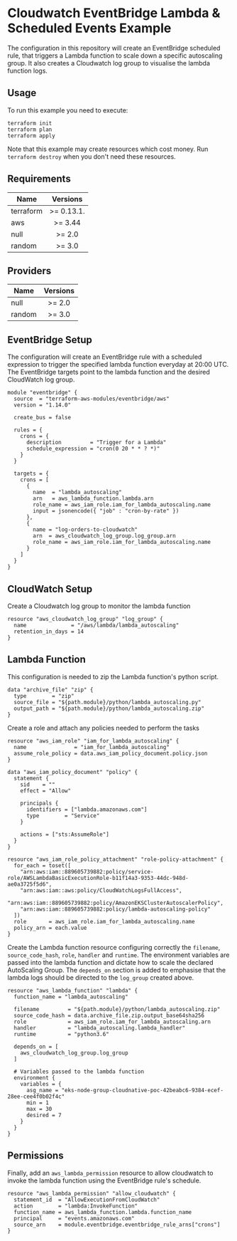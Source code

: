 # Cloudwatch EventBridge Lambda & Scheduled Events Example

The configuration in this repository will create an EventBridge scheduled rule, that triggers a Lambda function to scale down a specific autoscaling group. It also creates a Cloudwatch log group to visualise the lambda function logs.
## Usage
To run this example you need to execute:
```
terraform init
terraform plan
terraform apply
```

Note that this example may create resources which cost money. Run ```terraform destroy``` when you don't need these resources.

## Requirements
| Name          | Versions      |
| ------------- |:-------------:|
| terraform     | >= 0.13.1.    |
| aws           | >= 3.44       |
| null          | >= 2.0        |
| random        | >= 3.0        |

## Providers
| Name          | Versions      |
| ------------- |:-------------:|
| null          | >= 2.0        |
| random        | >= 3.0        |

## EventBridge Setup
The configuration will create an EventBridge rule with a scheduled expression to trigger the specified lambda function everyday at 20:00 UTC. The EventBridge targets point to the lambda function and the desired CloudWatch log group.
```
module "eventbridge" {
  source  = "terraform-aws-modules/eventbridge/aws"
  version = "1.14.0"

  create_bus = false

  rules = {
    crons = {
      description         = "Trigger for a Lambda"
      schedule_expression = "cron(0 20 * * ? *)"
    }
  }

  targets = {
    crons = [
      {
        name  = "lambda_autoscaling"
        arn   = aws_lambda_function.lambda.arn
        role_name = aws_iam_role.iam_for_lambda_autoscaling.name
        input = jsonencode({ "job" : "cron-by-rate" })
      },
      {
        name = "log-orders-to-cloudwatch"
        arn  = aws_cloudwatch_log_group.log_group.arn
        role_name = aws_iam_role.iam_for_lambda_autoscaling.name
      }
    ]
  }
}
```
## CloudWatch Setup
Create a Cloudwatch log group to monitor the lambda function
```
resource "aws_cloudwatch_log_group" "log_group" {
  name              = "/aws/lambda/lambda_autoscaling"
  retention_in_days = 14
}
```
## Lambda Function
This configuration is needed to zip the Lambda function's python script.
```
data "archive_file" "zip" {
  type        = "zip"
  source_file = "${path.module}/python/lambda_autoscaling.py"
  output_path = "${path.module}/python/lambda_autoscaling.zip"
}
```
Create a role and attach any policies needed to perform the tasks
```
resource "aws_iam_role" "iam_for_lambda_autoscaling" {
  name               = "iam_for_lambda_autoscaling"
  assume_role_policy = data.aws_iam_policy_document.policy.json
}

data "aws_iam_policy_document" "policy" {
  statement {
    sid    = ""
    effect = "Allow"

    principals {
      identifiers = ["lambda.amazonaws.com"]
      type        = "Service"
    }

    actions = ["sts:AssumeRole"]
  }
}

resource "aws_iam_role_policy_attachment" "role-policy-attachment" {
  for_each = toset([
    "arn:aws:iam::889605739882:policy/service-role/AWSLambdaBasicExecutionRole-b11f14a3-9353-44dc-948d-ae0a3725f5d6",
    "arn:aws:iam::aws:policy/CloudWatchLogsFullAccess",
    "arn:aws:iam::889605739882:policy/AmazonEKSClusterAutoscalerPolicy",
    "arn:aws:iam::889605739882:policy/lambda-autoscaling-policy"
  ])
  role       = aws_iam_role.iam_for_lambda_autoscaling.name
  policy_arn = each.value
}
```
Create the Lambda function resource configuring correctly the ```filename```, ```source_code_hash```, ```role```, ```handler``` and ```runtime```. The environment variables are passed into the lambda function and dictate how to scale the declared AutoScaling Group. The ```depends_on``` section is added to emphasise that the lambda logs should be directed to the ```log_group``` created above.
```
resource "aws_lambda_function" "lambda" {
  function_name = "lambda_autoscaling"

  filename         = "${path.module}/python/lambda_autoscaling.zip"
  source_code_hash = data.archive_file.zip.output_base64sha256
  role             = aws_iam_role.iam_for_lambda_autoscaling.arn
  handler          = "lambda_autoscaling.lambda_handler"
  runtime          = "python3.6"

  depends_on = [
    aws_cloudwatch_log_group.log_group
  ]

  # Variables passed to the lambda function
  environment {
    variables = {
      asg_name = "eks-node-group-cloudnative-poc-42beabc6-9384-ecef-28ee-cee4f0b02f4c"
      min = 1
      max = 30
      desired = 7
    }
  }
}
```
## Permissions
Finally, add an ```aws_lambda_permission``` resource to allow cloudwatch to invoke the lambda function using the EventBridge rule's schedule.
```
resource "aws_lambda_permission" "allow_cloudwatch" {
  statement_id  = "AllowExecutionFromCloudWatch"
  action        = "lambda:InvokeFunction"
  function_name = aws_lambda_function.lambda.function_name
  principal     = "events.amazonaws.com"
  source_arn    = module.eventbridge.eventbridge_rule_arns["crons"]
}
```
